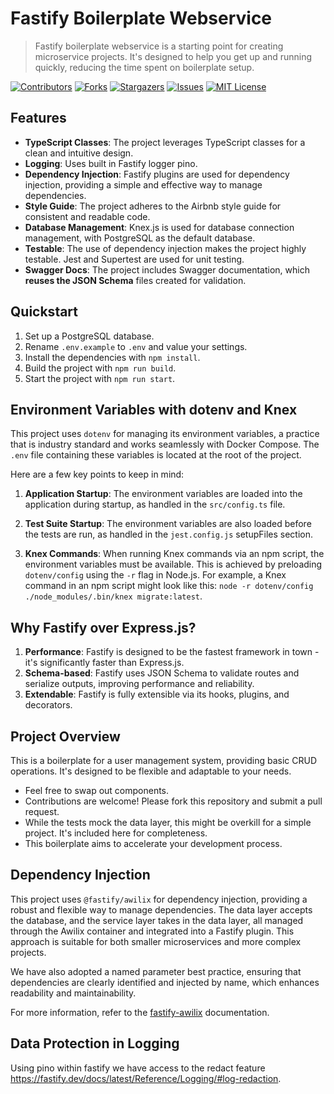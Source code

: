 # Fastify Boilerplate Webservice

> Fastify boilerplate webservice is a starting point for creating microservice projects. It's designed to help you get up and running quickly, reducing the time spent on boilerplate setup.

<!-- PROJECT SHIELDS -->
<!--
*** I'm using markdown "reference style" links for readability.
*** Reference links are enclosed in brackets [ ] instead of parentheses ( ).
*** See the bottom of this document for the declaration of the reference variables
*** for contributors-url, forks-url, etc. This is an optional, concise syntax you may use.
*** https://www.markdownguide.org/basic-syntax/#reference-style-links
-->

[![Contributors][contributors-shield]][contributors-url]
[![Forks][forks-shield]][forks-url]
[![Stargazers][stars-shield]][stars-url]
[![Issues][issues-shield]][issues-url]
[![MIT License][license-shield]][license-url]

## Features

- **TypeScript Classes**: The project leverages TypeScript classes for a clean and intuitive design.
- **Logging**: Uses built in Fastify logger pino.
- **Dependency Injection**: Fastify plugins are used for dependency injection, providing a simple and effective way to manage dependencies.
- **Style Guide**: The project adheres to the Airbnb style guide for consistent and readable code.
- **Database Management**: Knex.js is used for database connection management, with PostgreSQL as the default database.
- **Testable**: The use of dependency injection makes the project highly testable. Jest and Supertest are used for unit testing.
- **Swagger Docs**: The project includes Swagger documentation, which **reuses the JSON Schema** files created for validation.

## Quickstart

1. Set up a PostgreSQL database.
2. Rename `.env.example` to `.env` and value your settings.
3. Install the dependencies with `npm install`.
4. Build the project with `npm run build`.
5. Start the project with `npm run start`.

## Environment Variables with dotenv and Knex

This project uses `dotenv` for managing its environment variables, a practice that is industry standard and works seamlessly with Docker Compose. The `.env` file containing these variables is located at the root of the project.

Here are a few key points to keep in mind:

1. **Application Startup**: The environment variables are loaded into the application during startup, as handled in the `src/config.ts` file.

2. **Test Suite Startup**: The environment variables are also loaded before the tests are run, as handled in the `jest.config.js` setupFiles section.

3. **Knex Commands**: When running Knex commands via an npm script, the environment variables must be available. This is achieved by preloading `dotenv/config` using the `-r` flag in Node.js. For example, a Knex command in an npm script might look like this: `node -r dotenv/config ./node_modules/.bin/knex migrate:latest`.

## Why Fastify over Express.js?

1. **Performance**: Fastify is designed to be the fastest framework in town - it's significantly faster than Express.js.
2. **Schema-based**: Fastify uses JSON Schema to validate routes and serialize outputs, improving performance and reliability.
3. **Extendable**: Fastify is fully extensible via its hooks, plugins, and decorators.

## Project Overview

This is a boilerplate for a user management system, providing basic CRUD operations. It's designed to be flexible and adaptable to your needs.

- Feel free to swap out components.
- Contributions are welcome! Please fork this repository and submit a pull request.
- While the tests mock the data layer, this might be overkill for a simple project. It's included here for completeness.
- This boilerplate aims to accelerate your development process.

## Dependency Injection

This project uses `@fastify/awilix` for dependency injection, providing a robust and flexible way to manage dependencies. The data layer accepts the database, and the service layer takes in the data layer, all managed through the Awilix container and integrated into a Fastify plugin. This approach is suitable for both smaller microservices and more complex projects.

We have also adopted a named parameter best practice, ensuring that dependencies are clearly identified and injected by name, which enhances readability and maintainability.

For more information, refer to the [fastify-awilix](https://github.com/fastify/fastify-awilix) documentation.

## Data Protection in Logging

Using pino within fastify we have access to the redact feature https://fastify.dev/docs/latest/Reference/Logging/#log-redaction.


<!-- MARKDOWN LINKS & IMAGES -->
<!-- https://www.markdownguide.org/basic-syntax/#reference-style-links -->

[contributors-shield]: https://img.shields.io/github/contributors/DarrenMa/fastify-typescript-boilerplate-simple.svg?style=flat-square&color=green
[contributors-url]: https://github.com/DarrenMa/fastify-typescript-boilerplate-simple/graphs/contributors
[forks-shield]: https://img.shields.io/github/forks/DarrenMa/fastify-typescript-boilerplate-simple?style=flat-square
[forks-url]: https://github.com/DarrenMa/fastify-typescript-boilerplate-simple/network/members
[stars-shield]: https://img.shields.io/github/stars/DarrenMa/fastify-typescript-boilerplate-simple?style=flat-square
[stars-url]: https://github.com/DarrenMa/fastify-typescript-boilerplate-simple/stargazers
[issues-shield]: https://img.shields.io/github/issues/DarrenMa/fastify-typescript-boilerplate-simple?style=flat-square
[issues-url]: https://github.com/DarrenMa/fastify-typescript-boilerplate-simple/issues
[license-shield]: https://img.shields.io/github/license/DarrenMa/fastify-typescript-boilerplate-simple?style=flat-square
[license-url]: https://github.com/DarrenMa/fastify-typescript-boilerplate-simple/blob/master/LICENSE